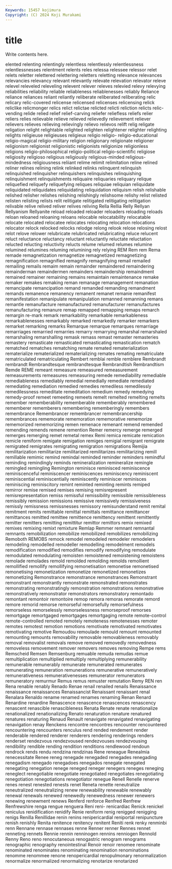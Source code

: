 ```yaml
---
Keywords: 15457 kojimura
Copyright: (C) 2024 Koji Murakami
---
```


# title

Write contents here.



elented relenting relentingly relentless
relentlessly relentlessness relentlessnesses relentment relents reles relessa relessee relessor relet
relets reletter relettered relettering reletters reletting relevance relevances relevancies relevancy
relevant relevantly relevate relevation relevator releve relevel releveled releveling relevent
relever releves relevied relevy relevying reliabilities reliability reliable reliableness reliablenesses
reliably Reliance reliance reliances reliant reliantly reliberate reliberated reliberating relic
relicary relic-covered relicense relicensed relicenses relicensing relick reliclike relicmonger relics
relict relictae relicted relicti reliction relicts relic-vending relide relied relief
relief-carving reliefer reliefless reliefs relier reliers relies relievable relieve relieved
relievedly relievement reliever relievers relieves relieving relievingly relievo relievos relift
relig religate religation relight relightable relighted relighten relightener relighter relighting
relights religieuse religieuses religieux religio religio- religio-educational religio-magical religio-military religion
religionary religionate religioner religionism religionist religionistic religionists religionize religionless religions
religio-philosophical religio-political religio-scientific religiose religiosity religioso religious religiously religious-minded religious-mindedness
religiousness reliiant relime relimit relimitation reline relined reliner relines relining
relink relinked relinks relinquent relinquish relinquished relinquisher relinquishers relinquishes relinquishing
relinquishment relinquishments reliquaire reliquaries reliquary relique reliquefied reliquefy reliquefying reliques
reliquiae reliquian reliquidate reliquidated reliquidates reliquidating reliquidation reliquism relish relishable
relished relisher relishes relishing relishingly relishsome relishy relist relisted relisten
relisting relists relit relitigate relitigated relitigating relitigation relivable relive relived
reliver relives reliving Rella Rellia Relly Rellyan Rellyanism Rellyanite reload
reloaded reloader reloaders reloading reloads reloan reloaned reloaning reloans relocable
relocatability relocatable relocate relocated relocatee relocates relocating relocation relocations relocator
relock relocked relocks relodge relong relook relose relosing relost relot
relove relower relubricate relubricated relubricating reluce relucent reluct reluctance reluctancy
reluctant reluctantly reluctate reluctation relucted relucting reluctivity relucts relume relumed
relumes relumine relumined relumines reluming relumining rely relying REM Rem
rem Rema remade remagnetization remagnetize remagnetized remagnetizing remagnification remagnified remagnify
remagnifying remail remailed remailing remails remaim remain remainder remaindered remaindering
remainderman remaindermen remainders remaindership remaindment remained remainer remaining remains remaintain
remaintenance remake remaker remakes remaking reman remanage remanagement remanation remancipate
remancipation remand remanded remanding remandment remands remanence remanency remanent remanet
remanie remanifest remanifestation remanipulate remanipulation remanned remanning remans remantle remanufacture
remanufactured remanufacturer remanufactures remanufacturing remanure remap remapped remapping remaps remarch
remargin re-mark remark remarkability remarkable remarkableness remarkablenesses remarkably remarked remarkedly
remarker remarkers remarket remarking remarks Remarque remarque remarques remarriage remarriages
remarried remarries remarry remarrying remarshal remarshaled remarshaling remarshalling remask remass
remast remaster remasteries remastery remasticate remasticated remasticating remastication rematch rematched
rematches rematching remate remated rematerialization rematerialize rematerialized rematerializing remates remating
rematriculate rematriculated rematriculating Rembert remblai remble remblere Rembrandt rembrandt Rembrandtesque
rembrandtesque Rembrandtish Rembrandtism Remde REME remeant remeasure remeasured remeasurement remeasurements
remeasures remeasuring remede remediability remediable remediableness remediably remedial remedially remediate
remediated remediating remediation remedied remedies remediless remedilessly remedilessness remeditate remeditation
remedium remedy remedying remedy-proof remeet remeeting remeets remelt remelted remelting
remelts remember rememberability rememberable rememberably remembered rememberer rememberers remembering rememberingly
remembers remembrance Remembrancer remembrancer remembrancership remembrances rememorate rememoration rememorative rememorize
rememorized rememorizing remen remenace remenant remend remended remending remends remene
remention Remer remercy remerge remerged remerges remerging remet remetal remex
Remi remica remicate remication remicle remiform remigate remigation remiges remigial
remigrant remigrate remigrated remigrates remigrating remigration remigrations Remijia remilitarization remilitarize
remilitarized remilitarizes remilitarizing remill remillable remimic remind remindal reminded reminder
reminders remindful reminding remindingly reminds remineralization remineralize remingle remingled remingling
Remington reminisce reminisced reminiscence reminiscenceful reminiscencer reminiscences reminiscency reminiscent reminiscential
reminiscentially reminiscently reminiscer reminisces reminiscing reminiscitory remint reminted reminting remints
remiped remirror remise remised remises remising remisrepresent remisrepresentation remiss remissful
remissibility remissible remissibleness remissibly remission remissions remissive remissively remissiveness remissly
remissness remissnesses remissory remisunderstand remit remital remitment remits remittable remittal
remittals remittance remittancer remittances remitted remittee remittence remittency remittent remittently
remitter remitters remitting remittitur remittor remittors remix remixed remixes remixing
remixt remixture Remlap Remmer remnant remnantal remnants remobilization remobilize remobilized
remobilizes remobilizing Remoboth REMOBS remock remodel remodeled remodeler remodelers remodeling
remodelled remodeller remodelling remodelment remodels remodification remodified remodifies remodify remodifying
remodulate remodulated remodulating remoisten remoistened remoistening remoistens remolade remolades remold
remolded remolding remolds remollient remollified remollify remollifying remonetisation remonetise remonetised
remonetising remonetization remonetize remonetized remonetizes remonetizing Remonstrance remonstrance remonstrances Remonstrant
remonstrant remonstrantly remonstrate remonstrated remonstrates remonstrating remonstratingly remonstration remonstrations remonstrative
remonstratively remonstrator remonstrators remonstratory remontado remontant remontoir remontoire remop remora
remoras remorate remord remore remorid remorse remorseful remorsefully remorsefulness remorseless
remorselessly remorselessness remorseproof remorses remortgage remortgaged remortgages remortgaging remote remote-control
remote-controlled remoted remotely remoteness remotenesses remoter remotes remotest remotion remotions
remotivate remotivated remotivates remotivating remotive Remoudou remoulade remould remount remounted
remounting remounts removability removable removableness removably removal removalist removals remove
removed removedly removedness removeless removement remover removers removes removing Rempe
rems Remscheid Remsen Remsenburg remuable remuda remudas remue remultiplication remultiplied
remultiply remultiplying remunerability remunerable remunerably remunerate remunerated remunerates remunerating remuneration
remunerations remunerative remuneratively remunerativeness remunerativenesses remunerator remunerators remuneratory remurmur Remus
remus remuster remutation Remy REN ren Rena renable renably Renado
Renae renail renailed renails Renaissance renaissance renaissances Renaissancist Renaissant renaissant
renal Renalara Renaldo rename renamed renames renaming Renan Renard Renardine
renardine Renascence renascence renascences renascency renascent renascible renascibleness Renata Renate
renate renationalize renationalized renationalizing Renato renaturation renature renatured renatures renaturing
Renaud Renault renavigate renavigated renavigating renavigation renay Renckens rencontre rencontres
rencounter rencountered rencountering rencounters renculus rend rended rendement render renderable
rendered renderer renderers rendering renderings renders renderset rendezvous rendezvoused rendezvouses
rendezvousing rendibility rendible rending rendition renditions rendlewood rendoun rendrock rends
rendu rendzina rendzinas Rene reneague Renealmia renecessitate Renee reneg renegade
renegaded renegades renegading renegadism renegado renegadoes renegados renegate renegated renegating
renegation renege reneged reneger renegers reneges reneging reneglect renegotiable renegotiate
renegotiated renegotiates renegotiating renegotiation renegotiations renegotiator renegue Renell Renelle renerve
renes renest renested renests renet Reneta renette reneutralize reneutralized reneutralizing
renew renewability renewable renewably renewal renewals renewed renewedly renewedness renewer
renewers renewing renewment renews Renferd renforce Renfred Renfrew Renfrewshire renga
rengue renguera Reni reni- renicardiac Renick renickel reniculus renidification renidify
Renie reniform renig renigged renigging renigs Renilla Renillidae renin renins
renipericardial reniportal renipuncture renish renishly Renita renitence renitency renitent Reniti
renk renky renminbi renn Rennane rennase rennases renne Renner renner
Rennes rennet renneting rennets Rennie rennin renninogen rennins renniogen Rennold
Renny Reno reno renocutaneous renogastric renogram renograms renographic renography renointestinal
Renoir renoir renomee renominate renominated renominates renominating renomination renominations renomme
renommee renone renopericardial renopulmonary renormalization renormalize renormalized renormalizing renotarize renotarized

